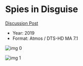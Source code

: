 # Spies in Disguise

[Discussion Post](https://www.avsforum.com/threads/bass-eq-for-filtered-movies.2995212/post-59312546)

* Year: 2019
* Format: Atmos / DTS-HD MA 7.1

![img 0](https://i.imgur.com/VYtxu5r.jpg)

![img 1](https://i.imgur.com/uXEOtUM.png)

